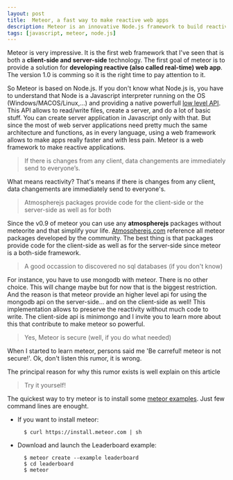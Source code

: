 ```yaml
---
layout: post
title:  Meteor, a fast way to make reactive web apps
description: Meteor is an innovative Node.js framework to build reactive and full javascript web app.
tags: [javascript, meteor, node.js]
--- 
```


Meteor is very impressive. It is the first web framework that I've seen that is both a **client-side and server-side** technology. The first goal of meteor is to provide a solution for **developing reactive (also called real-time) web app**. The version 1.0 is comming so it is the right time to pay attention to it.

So Meteor is based on Node.js. If you don't know what Node.js is, you have to understand that Node is a Javascript interpreter running on the OS (Windows/MACOS/Linux,...) and providing a native powerfull [low level API](http://nodejs.org/api/). This API allows to read/write files, create a server, and do a lot of basic stuff. You can create server application in Javascript only with that. But since the most of web server applications need pretty much the same architecture and functions, as in every language, using a web framework allows to make apps really faster and with less pain. Meteor is a web framework to make reactive applications.

> If there is changes from any client, data changements are immediately send to everyone’s.

What means reactivity? That's means if there is changes from any client, data changements are immediately send to everyone's.

> Atmospherejs packages provide code for the client-side or the server-side as well as for both

Since the v0.9 of meteor you can use any **atmospherejs** packages without meteorite and that simplify your life. [Atmospherejs.com](http://atmospherejs.com) reference all meteor packages developed by the community. The best thing is that packages provide code for the client-side as well as for the server-side since meteor is a both-side framework.

> A good occassion to discovered no sql databases (if you don't know)

For instance, you have to use mongodb with meteor. There is no other choice. This will change maybe but for now that is the biggest restriction. And the reason is that meteor provide an higher level api for using the mongodb api on the server-side... and on the client-side as well! This implementation allows to preserve the reactivity without much code to write. The client-side api is minimongo and I invite you to learn more about this that contribute to make meteor so powerful. 

> Yes, Meteor is secure (well, if you do what needed)

When I started to learn meteor, persons said me 'Be carreful! meteor is not secure!'. Ok, don't listen this rumor, it is wrong.

The principal reason for why this rumor exists is well explain on this article 

> Try it yourself!

The quickest way to try meteor is to install some [meteor examples](https://www.meteor.com/examples/leaderboard). Just few command lines are enought.
		
- If you want to install meteor:

		$ curl https://install.meteor.com | sh	
		
- Download and launch the Leaderboard example:

		$ meteor create --example leaderboard
		$ cd leaderboard
		$ meteor
		